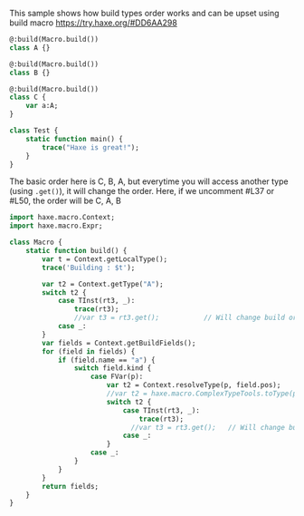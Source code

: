This sample shows how build types order works and can be upset using build macro https://try.haxe.org/#DD6AA298

```haxe
@:build(Macro.build())
class A {}

@:build(Macro.build())
class B {}

@:build(Macro.build())
class C {
	var a:A;
}

class Test {
	static function main() {
		trace("Haxe is great!");
	}
}
```
The basic order here is C, B, A, but everytime you will access another type (using `.get()`), it will change the order.
Here, if we uncomment #L37 or #L50, the order will be C, A, B

```haxe
import haxe.macro.Context;
import haxe.macro.Expr;

class Macro {
	static function build() {
		var t = Context.getLocalType();
		trace('Building : $t');

		var t2 = Context.getType("A");
		switch t2 {
			case TInst(rt3, _):
				trace(rt3);
				//var t3 = rt3.get();           // Will change build order
			case _:
		}
		var fields = Context.getBuildFields();
		for (field in fields) {
			if (field.name == "a") {
				switch field.kind {
					case FVar(p):
						var t2 = Context.resolveType(p, field.pos);
						//var t2 = haxe.macro.ComplexTypeTools.toType(p);
						switch t2 {
							case TInst(rt3, _):
								trace(rt3);
							  //var t3 = rt3.get();   // Will change build order
							case _:
						}
					case _:
				}
			}
		}
		return fields;
	}
}

```
